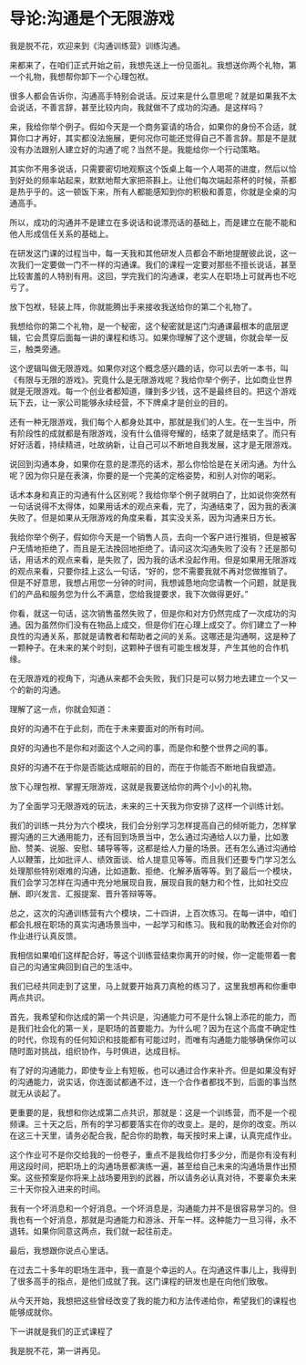 # 导论:沟通是个无限游戏

我是脱不花，欢迎来到《沟通训练营》训练沟通。

来都来了，在咱们正式开始之前，我想先送上一份见面礼。我想送你两个礼物，第一个礼物，我想帮你卸下一个心理包袱。

很多人都会告诉你，沟通高手特别会说话。反过来是什么意思呢？就是如果我不太会说话，不善言辞，甚至比较内向，我就做不了成功的沟通。是这样吗？

来，我给你举个例子。假如今天是一个商务宴请的场合，如果你的身份不合适，就算你口才再好，其实都没法施展，更何况你可能还觉得自己不善言辞。那是不是就没有办法跟别人建立好的沟通了呢？当然不是。我能给你一个行动策略。

其实你不用多说话，只需要密切地观察这个饭桌上每一个人喝茶的进度，然后以恰到好处的频率站起来，默默地帮大家把茶斟上。让他们每次端起茶杯的时候，茶都是热乎乎的。这一顿饭下来，所有人都能感知到你的积极和善意，你就是全桌的沟通高手。

所以，成功的沟通并不是建立在多说话和说漂亮话的基础上，而是建立在能不能和他人形成信任关系的基础上。

在研发这门课的过程当中，每一天我和其他研发人员都会不断地提醒彼此说，这一次我们一定要做一门不一样的沟通课。我们的课程一定要对那些不擅长说话，甚至比较害羞的人特别有用。这回，学完我们的沟通课，老实人在职场上可就再也不吃亏了。

放下包袱，轻装上阵，你就能腾出手来接收我送给你的第二个礼物了。

我想给你的第二个礼物，是一个秘密，这个秘密就是这门沟通课最根本的底层逻辑，它会贯穿后面每一讲的课程和练习。如果你理解了这个逻辑，你就会举一反三，触类旁通。

这个逻辑叫做无限游戏。如果你对这个概念感兴趣的话，你可以去听一本书，叫《有限与无限的游戏》。究竟什么是无限游戏呢？我给你举个例子，比如商业世界就是无限游戏。每一个创业者都知道，赚到多少钱，这不是最终目的。把这个游戏玩下去，让一家公司能够永续经营，不下牌桌才是创业的目的。

还有一种无限游戏，我们每个人都身处其中，那就是我们的人生。在一生当中，所有阶段性的成就都是有限游戏，没有什么值得夸耀的，结束了就是结束了。而只有好好活着，持续精进，吐故纳新，让自己可以不断地自我发展，这才是无限游戏。

说回到沟通本身，如果你在意的是漂亮的话术，那么你恰恰是在关闭沟通。为什么呢？因为你只是在表演，你要的是一个完美的定格姿势，和别人对你的喝彩。

话术本身和真正的沟通有什么区别呢？我给你举个例子就明白了，比如说你突然有一句话说得不太得体，如果用话术的观点来看，完了，沟通结束了，因为我的表演失败了。但是如果从无限游戏的角度来看，其实没关系，因为沟通来日方长。

我给你举个例子，假如你今天是一个销售人员，去向一个客户进行推销，但是被客户无情地拒绝了，而且是无法挽回地拒绝了。请问这次沟通失败了没有？还是那句话，用话术的观点来看，是失败了，因为我的话术没起作用。但是如果用无限游戏的观点来看，只要你挂上这么一句话，“好的，您不需要我就不再对您做推销了。但是不好意思，我想占用您一分钟的时间，我想诚恳地向您请教一个问题，就是我们的产品和服务您为什么不满意，您给我提要求，我下次做得更好。”

你看，就这一句话，这次销售虽然失败了，但是你和对方仍然完成了一次成功的沟通。因为虽然你们没有在物品上成交，但是你们在心理上成交了。你们建立了一种良性的沟通关系，那就是请教者和帮助者之间的关系。这哪还是沟通啊，这是种了一颗种子。在未来的某个时刻，这颗种子很有可能生根发芽，产生其他的合作机缘。

在无限游戏的视角下，沟通从来都不会失败，我们只是可以努力地去建立一个又一个的新的沟通。

理解了这一点，你就会知道：

良好的沟通不在于此刻，而在于未来要面对的所有时间。

良好的沟通也不是你和对面这个人之间的事，而是你和整个世界之间的事。

良好的沟通不在于你是否能达成眼前的目的，而在于你能否不断地自我塑造。

放下心理包袱、掌握无限游戏，这就是我要送给你的两个小小的礼物。

为了全面学习无限游戏的玩法，未来的三十天我为你安排了这样一个训练计划。

我们的训练一共分为六个模块，我们会分别学习怎样提高自己的倾听能力，怎样掌握沟通的三大通用能力，还有回到场景当中，怎么通过沟通给人以力量，比如激励、赞美、说服、安慰、辅导等等，这都是给人力量的场景。还有怎么通过沟通给人以鞭策，比如批评人、绩效面谈、给人提意见等等。而且我们还要专门学习怎么处理那些特别艰难的沟通，比如道歉、拒绝、化解矛盾等等。到了最后一个模块，我们会学习怎样在沟通中充分地展现自我，展现自我的魅力和个性，比如社交应酬、即兴发言、汇报提案、晋升答辩等等。

总之，这次的沟通训练营有六个模块，二十四讲，上百次练习。在每一讲中，咱们都会扎根在职场的真实沟通场景当中，一起学习和练习。我和我的助教还会对你的作业进行认真反馈。

我相信如果咱们这样配合好，等这个训练营结束你离开的时候，你一定能带着一套自己的沟通宝典回到自己的生活中。

我们已经共同走到了这里，马上就要开始真刀真枪的练习了，这里我想再和你重申两点共识。

首先，我希望和你达成的第一个共识是，沟通能力可不是什么锦上添花的能力，而是我们社会化的第一关，是职场的首要能力。为什么呢？因为在这个高度不确定性的时代，你现有的任何知识和技能都有可能过时，而唯有沟通能力能够确保你可以随时面对挑战，组织协作，与时俱进，达成目标。

有了好的沟通能力，即使专业上有短板，也可以通过合作来补齐。但是如果没有好的沟通能力，说实话，你连面试都通不过，连一个合作者都找不到，后面的事当然就无从谈起了。

更重要的是，我想和你达成第二点共识，那就是：这是一个训练营，而不是一个视频课。三十天之后，所有的学习都要落实在你的改变上。是的，是你的改变。所以在这三十天里，请务必配合我，配合你的助教，每天按时来上课，认真完成作业。

这个作业可不是你交给我的一份卷子，重点不是我给你打多少分，而是你有没有利用这段时间，把职场上的沟通场景都演练一遍，甚至给自己未来的沟通场景作出预案。这些预案是你将来上战场要用到的武器，所以请务必认真对待，不要辜负未来三十天你投入进来的时间。

我有一个坏消息和一个好消息。一个坏消息是，沟通能力并不是很容易学习的。但我也有一个好消息，那就是沟通能力和游泳、开车一样。这种能力一旦习得，永不退转。如果你同意这两点，我们就一起往前走。

最后，我想跟你说点心里话。

在过去二十多年的职场生涯中，我一直是个幸运的人。在沟通这件事儿上，我得到了很多高手的指点，是他们成就了我。这门课程的研发也是在向他们致敬。

从今天开始，我想把这些曾经改变了我的能力和方法传递给你，希望我们的课程也能够成就你。

下一讲就是我们的正式课程了

我是脱不花，第一讲再见。

